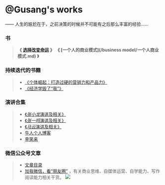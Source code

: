 # @Gusang's works

—— 人生的尴尬在于，之前决策的时候并不可能有之后那么丰富的经验……

### 书

> **《 [选择改变命运](/fate/) 》**
> **《 [一个人的商业模式](/business model/一个人商业模式.md) 》**

### 持续迭代的书籍
> * [《个体崛起：打造过硬的营销力和产品力》](/marketing/marketing.md)
> * [《经济学毁了“我”》](/article/economics.md)

### 演讲合集
> *  [《*张小龙*演讲及相关》](/speech/zhangxiaolong.md)
> * [《*张一鸣*演讲及相关》](/speech/zhangyiming.md)
> *  [《*马云*演讲及相关》](/speech/mayun.md)
> *  [牛人个人博客](/speech/dalao.md)
> *  [李笑来](/speech/xiaolai.md)

### 微信公众号文章
> * [文章目录](/article/wechat/contents.md)
> * [加我微信，看“朋友圈”](/wechat-2.png) ，有关商业思维、自媒体运营、自学能力、写作阅读能力相关干货。
![](wechat-channel.png)
